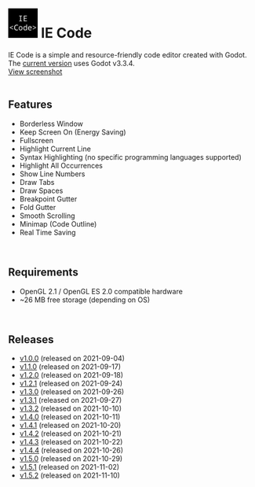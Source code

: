 # <img src="https://github.com/Ihsan-Entertainment/IE-Code/blob/stable/IE%20Code/Logo/icon.png" title="Logo" alt="Logo" height="60"> IE Code
IE Code is a simple and resource-friendly code editor created with Godot. The <a href="https://github.com/Ihsan-Entertainment/IE-Code/releases/latest">current version</a> uses Godot v3.3.4.<br />
 <a href="https://github.com/Ihsan-Entertainment/IE-Code/blob/stable/Screenshots/editor.png">View screenshot</a><br />
<br />

## Features
* Borderless Window
* Keep Screen On (Energy Saving)
* Fullscreen
* Highlight Current Line
* Syntax Highlighting (no specific programming languages supported)
* Highlight All Occurrences
* Show Line Numbers
* Draw Tabs
* Draw Spaces
* Breakpoint Gutter
* Fold Gutter
* Smooth Scrolling
* Minimap (Code Outline)
* Real Time Saving
<br />

## Requirements
* OpenGL 2.1 / OpenGL ES 2.0 compatible hardware
* ~26 MB free storage (depending on OS)
<br />

## Releases
* <a href="https://github.com/Ihsan-Entertainment/IE-Code/releases/tag/v1.0">v1.0.0</a> (released on 2021-09-04)<br />
* <a href="https://github.com/Ihsan-Entertainment/IE-Code/releases/tag/v1.1">v1.1.0</a> (released on 2021-09-17)<br />
* <a href="https://github.com/Ihsan-Entertainment/IE-Code/releases/tag/v1.2">v1.2.0</a> (released on 2021-09-18)<br />
* <a href="https://github.com/Ihsan-Entertainment/IE-Code/releases/tag/v1.2.1">v1.2.1</a> (released on 2021-09-24)<br />
* <a href="https://github.com/Ihsan-Entertainment/IE-Code/releases/tag/v1.3">v1.3.0</a> (released on 2021-09-26)<br />
* <a href="https://github.com/Ihsan-Entertainment/IE-Code/releases/tag/v1.3.1">v1.3.1</a> (released on 2021-09-27)<br />
* <a href="https://github.com/Ihsan-Entertainment/IE-Code/releases/tag/v1.3.2">v1.3.2</a> (released on 2021-10-10)<br />
* <a href="https://github.com/Ihsan-Entertainment/IE-Code/releases/tag/v1.4">v1.4.0</a> (released on 2021-10-11)<br />
* <a href="https://github.com/Ihsan-Entertainment/IE-Code/releases/tag/v1.4.1">v1.4.1</a> (released on 2021-10-20)<br />
* <a href="https://github.com/Ihsan-Entertainment/IE-Code/releases/tag/v1.4.2">v1.4.2</a> (released on 2021-10-21)<br />
* <a href="https://github.com/Ihsan-Entertainment/IE-Code/releases/tag/v1.4.3">v1.4.3</a> (released on 2021-10-22)<br />
* <a href="https://github.com/Ihsan-Entertainment/IE-Code/releases/tag/v1.4.4">v1.4.4</a> (released on 2021-10-26)<br />
* <a href="https://github.com/Ihsan-Entertainment/IE-Code/releases/tag/v1.5">v1.5.0</a> (released on 2021-10-29)<br />
* <a href="https://github.com/Ihsan-Entertainment/IE-Code/releases/tag/v1.5.1">v1.5.1</a> (released on 2021-11-02)<br />
* <a href="https://github.com/Ihsan-Entertainment/IE-Code/releases/tag/v1.5.2">v1.5.2</a> (released on 2021-11-10)
